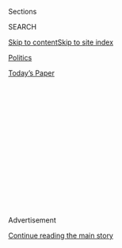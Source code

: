 <div id="app">

<div>

<div>

<div>

<div class="NYTAppHideMasthead css-1q2w90k e1suatyy0">

<div class="section css-ui9rw0 e1suatyy2">

<div class="css-eph4ug er09x8g0">

<div class="css-6n7j50">

</div>

<span class="css-1dv1kvn">Sections</span>

<div class="css-10488qs">

<span class="css-1dv1kvn">SEARCH</span>

</div>

[Skip to content](#site-content)[Skip to site
index](#site-index)

</div>

<div id="masthead-section-label" class="css-1wr3we4 eaxe0e00">

[Politics](https://www.nytimes3xbfgragh.onion/section/politics)

</div>

<div class="css-10698na e1huz5gh0">

</div>

</div>

<div id="masthead-bar-one" class="section hasLinks css-15hmgas e1csuq9d3">

<div class="css-uqyvli e1csuq9d0">

</div>

<div class="css-1uqjmks e1csuq9d1">

</div>

<div class="css-9e9ivx">

[](https://myaccount.nytimes3xbfgragh.onion/auth/login?response_type=cookie&client_id=vi)

</div>

<div class="css-1bvtpon e1csuq9d2">

[Today’s
Paper](https://www.nytimes3xbfgragh.onion/section/todayspaper)

</div>

</div>

</div>

</div>

<div data-aria-hidden="false">

<div id="site-content" data-role="main">

<div>

<div class="css-1aor85t" style="opacity:0.000000001;z-index:-1;visibility:hidden">

<div class="css-1hqnpie">

<div class="css-epjblv">

<span class="css-17xtcya">[Politics](/section/politics)</span><span class="css-x15j1o">|</span><span class="css-fwqvlz">Hand-Wringing
in G.O.P. After Donald Trump’s Remarks on Megyn
Kelly</span>

</div>

<div class="css-k008qs">

<div class="css-1iwv8en">

<span class="css-18z7m18"></span>

<div>

</div>

</div>

<span class="css-1n6z4y">https://nyti.ms/1PddiSf</span>

<div class="css-1705lsu">

<div class="css-4xjgmj">

<div class="css-4skfbu" data-role="toolbar" data-aria-label="Social Media Share buttons, Save button, and Comments Panel with current comment count" data-testid="share-tools">

  - 
  - 
  - 
  - 
    
    <div class="css-6n7j50">
    
    </div>

  - 
  - 

</div>

</div>

</div>

</div>

</div>

</div>

<div class="css-13pd83m">

</div>

<div id="top-wrapper" class="css-1sy8kpn">

<div id="top-slug" class="css-l9onyx">

Advertisement

</div>

[Continue reading the main
story](#after-top)

<div class="ad top-wrapper" style="text-align:center;height:100%;display:block;min-height:250px">

<div id="top" class="place-ad" data-position="top" data-size-key="top">

</div>

</div>

<div id="after-top">

</div>

</div>

<div id="sponsor-wrapper" class="css-1hyfx7x">

<div id="sponsor-slug" class="css-19vbshk">

Supported by

</div>

[Continue reading the main
story](#after-sponsor)

<div id="sponsor" class="ad sponsor-wrapper" style="text-align:center;height:100%;display:block">

</div>

<div id="after-sponsor">

</div>

</div>

<div class="css-1vkm6nb ehdk2mb0">

# Hand-Wringing in G.O.P. After Donald Trump’s Remarks on Megyn Kelly

</div>

<div class="css-79elbk" data-testid="photoviewer-wrapper">

<div class="css-z3e15g" data-testid="photoviewer-wrapper-hidden">

</div>

<div class="css-1a48zt4 ehw59r15" data-testid="photoviewer-children">

![<span class="css-16f3y1r e13ogyst0" data-aria-hidden="true">Donald J.
Trump with his family at Thursday’s debate. Late Friday, he was
disinvited from a conservative gathering in
Atlanta.</span><span class="css-cnj6d5 e1z0qqy90" itemprop="copyrightHolder"><span class="css-1ly73wi e1tej78p0">Credit...</span><span><span>Eric
Thayer for The New York
Times</span></span></span>](https://static01.graylady3jvrrxbe.onion/images/2015/08/09/us/09repubs-JP/09repubs-JP-articleLarge.jpg?quality=75&auto=webp&disable=upscale)

</div>

</div>

<div class="css-xt80pu e12qa4dv0">

<div class="css-18e8msd">

<div class="css-vp77d3 epjyd6m0">

<div class="css-1baulvz">

By [<span class="css-1baulvz" itemprop="name">Jonathan
Martin</span>](http://www.nytimes3xbfgragh.onion/by/jonathan-martin) and
[<span class="css-1baulvz last-byline" itemprop="name">Maggie
Haberman</span>](http://www.nytimes3xbfgragh.onion/by/maggie-haberman)

</div>

</div>

  - Aug. 8,
    2015

  - 
    
    <div class="css-4xjgmj">
    
    <div class="css-d8bdto" data-role="toolbar" data-aria-label="Social Media Share buttons, Save button, and Comments Panel with current comment count" data-testid="share-tools">
    
      - 
      - 
      - 
      - 
        
        <div class="css-6n7j50">
        
        </div>
    
      - 
      - 
    
    </div>
    
    </div>

</div>

</div>

<div class="section meteredContent css-1r7ky0e" name="articleBody" itemprop="articleBody">

<div class="css-1fanzo5 StoryBodyCompanionColumn">

<div class="css-53u6y8">

[Donald J.
Trump](http://www.nytimes3xbfgragh.onion/interactive/2015/06/16/us/elections/donald-trump.html?inline=nyt-per "More articles about Donald J. Trump.")’s
suggestion that a Fox News journalist had questioned him forcefully at
the Republican presidential debate because she was menstruating cost him
a speaking slot Saturday night at an influential gathering of
conservatives in Atlanta. It also raised new questions about how much
longer [Republican
Party](http://topics.nytimes3xbfgragh.onion/top/reference/timestopics/organizations/r/republican_party/index.html?inline=nyt-org "More articles about Republican Party")
leaders would have to contend with Mr. Trump’s disruptive presence in
the primary field.

Continuing his complaints about Megyn Kelly, one of the moderators of
the debate, in an interview on CNN Friday night, Mr. Trump said, “You
could see there was blood coming out of her eyes, blood coming out of
her wherever.” The remark prompted Erick Erickson, the leader of
RedState, the conservative group, to disinvite him.

“If your standard-bearer has to resort to that,” Mr. Erickson told
hundreds of conservative activists in a packed Atlanta hotel ballroom on
Saturday, “we need a new standard-bearer.”

With Mr. Trump [at center
stage](http://www.nytimes3xbfgragh.onion/2015/08/07/us/politics/rivals-jab-at-donald-trump-as-gop-debate-becomes-testy.html "Times article.")
Thursday in Cleveland, Fox News shattered television viewership records
for a primary debate: Nearly 24 million people watched. But any hopes
that Mr. Trump, the real estate developer and television celebrity,
would try to reinvent himself as a sober-minded statesman, or that he
would collapse under scrutiny and tough questions, vaporized in the
opening minutes when he refused to rule out running as an independent
candidate for president. His remarks Friday only furthered the
impression that he also had no intention of speaking more carefully. Mr.
Trump denied on Saturday that he had been implying that Ms. Kelly was
menstruating. “I think only a degenerate would think that I would have
meant that,” he said in an interview, insisting that he had been
referring to Ms. Kelly’s nose and ears.

</div>

</div>

<div class="css-1fanzo5 StoryBodyCompanionColumn">

<div class="css-53u6y8">

But as his latest eruption rippled through Republican circles, the
conversation
[turned](http://www.nytimes3xbfgragh.onion/2015/08/08/us/politics/candidates-continue-to-plead-their-cases-after-first-republican-debate.html "Times article.")
to whether the party, and his rival presidential contenders, should
continue to accommodate his candidacy, quietly hoping that this would be
the moment he burned out — or whether they should try to run him out on
a rail.

If party leaders saw danger in provoking a breakup — and no small
advantage to be seized from the ratings bonanza Mr. Trump showed himself
capable of delivering — there were signs that other influential
Republicans would tolerate only so much of Mr. Trump’s behavior.

“Come on,” Jeb Bush, who has campaigned as the adult among the party’s
17 presidential candidates, said in his remarks at the RedState
gathering. “Give me a break. Do we want to win? Do we want to insult 53
percent of all voters? What Donald Trump said is wrong.”

Carly Fiorina, the former Hewlett-Packard chief executive, who delivered
perhaps the most assertive turn in Thursday’s debate among the
candidates [trailing in the
polls](http://www.nytimes3xbfgragh.onion/2015/08/07/us/politics/before-main-republican-debate-bottom-7-contenders-put-on-brave-faces.html "Times article."),
[posted](https://twitter.com/CarlyFiorina/status/629860026916716545 "Ms. Fiorina’s tweet.")
on Twitter: “Mr. Trump: There. Is. No. Excuse.” Senator Lindsey Graham
of South Carolina went further, saying, “Enough already with Mr. Trump.”

Yet in a sign of the lingering reluctance among some in the field to
anger Mr. Trump’s supporters, other candidates, including former Gov.
Mike Huckabee of Arkansas and Senator Ted Cruz of Texas, would not
condemn Mr. Trump’s comments.

</div>

</div>

<div class="css-1fanzo5 StoryBodyCompanionColumn">

<div class="css-53u6y8">

Senator Marco Rubio of Florida, in an interview to be broadcast Sunday,
praised Ms. Kelly but stopped short of calling on Mr. Trump to
apologize. “I’ve made a decision here with Donald Trump, you know, if I
comment on everything he says, my whole campaign will be consumed by
it,” he said. “That’s all I’ll do all
day.”

</div>

</div>

<div class="css-1sngw6j">

[](https://www.nytimes3xbfgragh.onion/interactive/2016/us/elections/2016-presidential-candidates.html)

<div class="css-1eoytci">

![](https://static01.graylady3jvrrxbe.onion/images/2015/01/30/us/politics/presidential-candidate-tracker-1422646394170/presidential-candidate-tracker-1422646394170-videoLarge-v8.jpg)

</div>

<div class="css-1rha1bf">

## Who Is Running for President?

Donald J. Trump officially accepted the Republican party's nomination on
July 22. Hillary Clinton was officially nominated on July 26 at the
Democratic Convention.

</div>

</div>

<div class="css-1fanzo5 StoryBodyCompanionColumn">

<div class="css-53u6y8">

Mr. Rubio made the comments to Chuck Todd in a taped interview for NBC’s
“Meet the Press.”

Mr. Erickson — an author with his own track record of inflammatory
remarks, sometimes about women — announced just before midnight Friday
[on the RedState
website](http://www.redstate.com/2015/08/07/i-have-disinvited-donald-trump-to-the-redstate-gathering/ "Mr. Erickson’s post.")
that he was disinviting Mr. Trump. He wrote that he admired Mr. Trump
for his bluntness and for connecting with “so much of the anger in the
Republican base.”

“But there are even lines blunt talkers and unprofessional politicians
should not cross,” he wrote. “Decency is one of those lines.”

He added, “I just don’t want someone on stage who gets a hostile
question from a lady and his first inclination is to imply it was
hormonal.”

Mr. Trump’s campaign shot back at Mr. Erickson, calling him a “weak and
pathetic leader” and his decision “another example of weakness through
being politically correct.”

But on Saturday, Mr. Trump seemed to recognize that he needed to create
a diversion from the latest controversy and declared that he had fired
Roger Stone, a Republican strategist and mischief-maker who had long
been an adviser. But Mr. Stone said in an interview that he had resigned
because the tenor of the campaign was distracting from Mr. Trump’s core
message.

</div>

</div>

<div class="css-1fanzo5 StoryBodyCompanionColumn">

<div class="css-53u6y8">

In an interview with The New York Times on Friday afternoon, before he
went on CNN, Mr. Trump said he was irritated by the debate moderators’
questions about a third-party candidacy, saying he wanted to run as a
Republican, but he reiterated his threat to mount one if he is unhappy
with his treatment by party leaders. An independent candidacy would be
complicated and costly, he said, but “if you’re rich, it’s doable.”

Some Republicans were trying to determine just who was rallying to Mr.
Trump’s side, and how damaging it would be if his supporters left the
party’s fold.

“Trump isn’t and wasn’t going to get the conservative vote,” Joseph W.
McQuaid, publisher of the Union Leader newspaper in New Hampshire, said
in an email. “Conservative Republicans are worried about their party,
but it’s still their party. Trump isn’t philosophically a conservative,
and that will come out.”

“Trump’s base is more the people who used to have season tickets to the
Roman Colosseum,” Mr. McQuaid wrote. “Not sure that they vote in great
numbers, but they like blood sport.”

But others on the right said the disaffected voters rallying to Mr.
Trump represented a constituency that Republicans would be foolish to
ignore.

“People have to get their minds wrapped around the fact that the
seething fury at the leadership of the Republican Party is real, and
it’s going to bubble over somehow with somebody, and right now it’s
with Trump,” said the conservative talk show host Laura Ingraham, noting
that there were “a lot of ticked-off people out there who are willing to
throw both parties into the fire.”

</div>

</div>

<div class="css-1fanzo5 StoryBodyCompanionColumn">

<div class="css-53u6y8">

Mr. Erickson himself got a taste of Mr. Trump’s die-hard loyalists,
recounting in his speech at the conference Saturday that he had received
a vitriolic response to his decision to bar Mr. Trump.

“We will not gain the White House,” said Mr. Erickson about the
inflammatory messages he had received, “if we’re screaming at people,
calling them whores and queer and the N-word.”

Even before Friday night, prominent Republican women said they were
worried about how female voters [would
respond](http://www.nytimes3xbfgragh.onion/2015/08/08/us/politics/fear-that-debate-could-hurt-gop-in-womens-eyes.html "Times article.")
to Mr. Trump’s prominence on the debate stage, where he defended
imprecations like “fat pigs” and “bimbo” to describe women — and his
rivals did not chide him.

But Mr. Trump’s comment Friday night about Ms. Kelly caused a new bout
of consternation among senior Republican leaders, who saw it as the
latest distraction from the business of choosing a presidential
candidate who can return the White House to the party in 2016.

“We need to nominate somebody who can win, somebody who is substantive
and somebody who knows how to govern,” said former Senator Judd Gregg of
New Hampshire. “But we can’t have that debate in the full jacket as long
as we’re sidetracked off on this Trump exercise. It does undermine our
ability to have a substantive debate. All the substantive arguments are
being muted by his persona.”

Still, Mr. Gregg said that while RedState was wise to bar him from its
event, the party would only “make him an even larger figure” by trying
to keep him out of future debates. “He’d love that,” Mr. Gregg said. “He
loves when institutional forces take him on. That’s part of his shtick.”

He added: “The campaign is serious, but his campaign isn’t. It’s
entertainment. What’s the line of decency in the entertainment world?
It’s pretty far out there.”

</div>

</div>

<div class="css-1fanzo5 StoryBodyCompanionColumn">

<div class="css-53u6y8">

Some in the party have mused privately about using Mr. Trump’s refusal
to rule out an independent bid as grounds to bar him from future
debates, but there is deep concern that such a heavy-handed effort would
only prod him into pursuing such a run.

It also appeared unlikely that any network could be persuaded to exclude
him. As Mr. Trump crowed Friday in a telephone interview, “I’m a ratings
machine.”

In Atlanta, there was resignation to the likelihood that Mr. Trump would
continue to draw support from voters looking to rage against the
political establishment. But some of the grass-roots activists in
attendance described him as a jester, not a threat.

David Pettigrew, a retiree from Milledgeville, Ga., said he knew many
conservatives who regretted voting for Ross Perot in 1992 out of
frustration with President George Bush. (Mr. Perot’s third-party
candidacy is widely believed to have helped tilt the election to Bill
Clinton.) But he said he doubted Mr. Trump could win over enough
disgruntled Republicans to undermine the party’s nominee.

“Hell, if he wants to run as a third party, have at it,” Mr. Pettigrew
said.

Mr. Trump, for his part, fired off [a defiant
salute](https://twitter.com/realDonaldTrump/status/630007166129303552 "Mr. Trump’s tweet.")
to the RedState crowd on Twitter Saturday morning: “I miss you all, and
thanks for all of your support. Political correctness is killing our
country.”

He added in a word what he thought of his critics: “weakness.”

</div>

</div>

</div>

<div>

</div>

<div>

</div>

<div>

</div>

<div>

<div id="bottom-wrapper" class="css-1ede5it">

<div id="bottom-slug" class="css-l9onyx">

Advertisement

</div>

[Continue reading the main
story](#after-bottom)

<div id="bottom" class="ad bottom-wrapper" style="text-align:center;height:100%;display:block;min-height:90px">

</div>

<div id="after-bottom">

</div>

</div>

</div>

</div>

</div>

## Site Index

<div>

</div>

## Site Information Navigation

  - [© <span>2020</span> <span>The New York Times
    Company</span>](https://help.nytimes3xbfgragh.onion/hc/en-us/articles/115014792127-Copyright-notice)

<!-- end list -->

  - [NYTCo](https://www.nytco.com/)
  - [Contact
    Us](https://help.nytimes3xbfgragh.onion/hc/en-us/articles/115015385887-Contact-Us)
  - [Work with us](https://www.nytco.com/careers/)
  - [Advertise](https://nytmediakit.com/)
  - [T Brand Studio](http://www.tbrandstudio.com/)
  - [Your Ad
    Choices](https://www.nytimes3xbfgragh.onion/privacy/cookie-policy#how-do-i-manage-trackers)
  - [Privacy](https://www.nytimes3xbfgragh.onion/privacy)
  - [Terms of
    Service](https://help.nytimes3xbfgragh.onion/hc/en-us/articles/115014893428-Terms-of-service)
  - [Terms of
    Sale](https://help.nytimes3xbfgragh.onion/hc/en-us/articles/115014893968-Terms-of-sale)
  - [Site
    Map](https://spiderbites.nytimes3xbfgragh.onion)
  - [Help](https://help.nytimes3xbfgragh.onion/hc/en-us)
  - [Subscriptions](https://www.nytimes3xbfgragh.onion/subscription?campaignId=37WXW)

</div>

</div>

</div>

</div>
